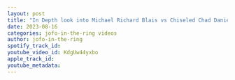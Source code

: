 ```yaml
---
layout: post
title: "In Depth look into Michael Richard Blais vs Chiseled Chad Daniels at Lutte Academie Semi Finals"
date: 2023-08-16
categories: jofo-in-the-ring videos
author: jofo-in-the-ring
spotify_track_id: 
youtube_video_id: KdgUw44yxbo
apple_track_id: 
youtube_metadata: 
---
```

